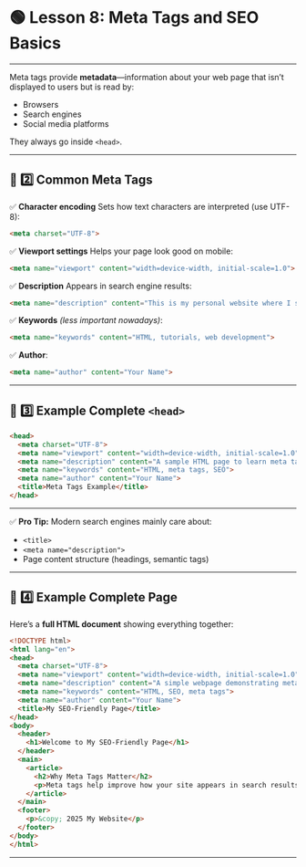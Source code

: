 # 🟢 **Lesson 8: Meta Tags and SEO Basics**

---
Meta tags provide **metadata**—information about your web page that isn’t displayed to users but is read by:

* Browsers
* Search engines
* Social media platforms

They always go inside `<head>`.

---

## 📝 **2️⃣ Common Meta Tags**

✅ **Character encoding**
Sets how text characters are interpreted (use UTF-8):

```html
<meta charset="UTF-8">
```

✅ **Viewport settings**
Helps your page look good on mobile:

```html
<meta name="viewport" content="width=device-width, initial-scale=1.0">
```

✅ **Description**
Appears in search engine results:

```html
<meta name="description" content="This is my personal website where I share HTML tutorials.">
```

✅ **Keywords** *(less important nowadays)*:

```html
<meta name="keywords" content="HTML, tutorials, web development">
```

✅ **Author**:

```html
<meta name="author" content="Your Name">
```

---

## 📝 **3️⃣ Example Complete `<head>`**

```html
<head>
  <meta charset="UTF-8">
  <meta name="viewport" content="width=device-width, initial-scale=1.0">
  <meta name="description" content="A sample HTML page to learn meta tags and SEO basics.">
  <meta name="keywords" content="HTML, meta tags, SEO">
  <meta name="author" content="Your Name">
  <title>Meta Tags Example</title>
</head>
```

---

✅ **Pro Tip:**
Modern search engines mainly care about:

* `<title>`
* `<meta name="description">`
* Page content structure (headings, semantic tags)

---

## 📝 **4️⃣ Example Complete Page**

Here’s a **full HTML document** showing everything together:

```html
<!DOCTYPE html>
<html lang="en">
<head>
  <meta charset="UTF-8">
  <meta name="viewport" content="width=device-width, initial-scale=1.0">
  <meta name="description" content="A simple webpage demonstrating meta tags for SEO.">
  <meta name="keywords" content="HTML, SEO, meta tags">
  <meta name="author" content="Your Name">
  <title>My SEO-Friendly Page</title>
</head>
<body>
  <header>
    <h1>Welcome to My SEO-Friendly Page</h1>
  </header>
  <main>
    <article>
      <h2>Why Meta Tags Matter</h2>
      <p>Meta tags help improve how your site appears in search results and control the behavior of the browser.</p>
    </article>
  </main>
  <footer>
    <p>&copy; 2025 My Website</p>
  </footer>
</body>
</html>
```

---


